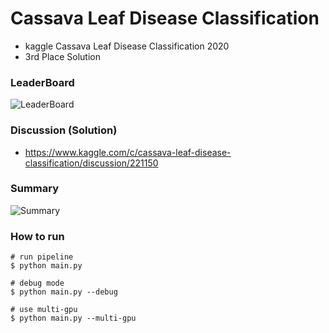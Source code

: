 # Cassava Leaf Disease Classification
  - kaggle Cassava Leaf Disease Classification 2020
  - 3rd Place Solution

### LeaderBoard
![LeaderBoard](https://github.com/TomYanabe/Cassava-Leaf-Disease-Classification/figures/leaderbord.png)

### Discussion (Solution)
- https://www.kaggle.com/c/cassava-leaf-disease-classification/discussion/221150

### Summary
![Summary](https://github.com/TomYanabe/Cassava-Leaf-Disease-Classification/figures/summary.png)


### How to run
```
# run pipeline
$ python main.py

# debug mode
$ python main.py --debug

# use multi-gpu
$ python main.py --multi-gpu
```
